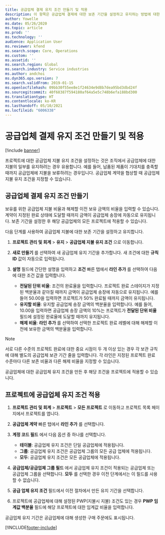 ```yaml
---
title: 공급업체 결제 유지 조건 만들기 및 적용
description: 이 항목은 공급업체 결제에 대한 보존 기간을 설정하고 유지하는 방법에 대한 정보를 제공합니다.
author: Yowelle
ms.date: 05/26/2020
ms.topic: article
ms.prod: ''
ms.technology: ''
audience: Application User
ms.reviewer: kfend
ms.search.scope: Core, Operations
ms.custom: ''
ms.assetid: ''
ms.search.region: Global
ms.search.industry: Service industries
ms.author: andchoi
ms.dyn365.ops.version: 7
ms.search.validFrom: 2019-01-15
ms.openlocfilehash: 09bb30f55ee8e1f24634e9d8b7dea95bd3dbd24f
ms.sourcegitcommit: 40f68387f594180af64a5e5c748b6efa188bd300
ms.translationtype: HT
ms.contentlocale: ko-KR
ms.lasthandoff: 05/10/2021
ms.locfileid: "6006338"
---
```

# <a name="create-and-apply-vendor-payment-retention-terms"></a>공급업체 결제 유지 조건 만들기 및 적용

[!include [banner](../includes/banner.md)] 

프로젝트에 대한 공급업체 지불 유지 조건을 설정하는 것은 조직에서 공급업체에 대한 지불의 일부를 유지하려는 경우 유용합니다. 예를 들어, 납품된 제품이 기대치를 충족할 때까지 공급업체에 지불을 보류하려는 경우입니다. 공급업체 계약을 협상할 때 공급업체 지불 유지 조건을 지정할 수 있습니다.

## <a name="create-vendor-payment-retention-terms"></a>공급업체 결제 유지 조건 만들기

보유를 위한 공급업체 지불 비율과 해제할 이전 보유 금액의 비율을 입력할 수 있습니다. 계약이 지정된 완료 상태에 도달할 때까지 금액이 공급업체 송장에 자동으로 유지됩니다. 보존 기간을 설정한 후 해당 공급업체의 모든 프로젝트에 적용할 수 있습니다.

다음 단계를 사용하여 공급업체 지불에 대한 보존 기간을 설정하고 유지합니다. 

1. **프로젝트 관리 및 회계** > **유지** > **공급업체 지불 유지 조건** 으로 이동합니다.
2. **새로 만들기** 를 선택하여 새 공급업체 유지 기간을 추가합니다. 새 조건에 대한 **규칙 ID** 값이 자동으로 입력됩니다. 
3. **설명** 필드에 간단한 설명을 입력하고 **조건** 빠른 탭에서 **라인 추가** 를 선택하여 다음에 대한 조건 값을 입력합니다.

   - **전달된 단위 비율**: 조건의 완료율을 입력합니다. 프로젝트 완료 스테이지가 지정된 백분율과 같아질 때까지 금액이 공급업체 송장에 자동으로 유지됩니다. 예를 들어 50.00을 입력하면 프로젝트가 50% 완료될 때까지 금액이 유지됩니다.
   - **유지할 비율**: 유지할 공급업체 송장 금액의 백분율을 입력합니다. 예를 들어, 10.00을 입력하면 공급업체 송장 금액의 10%는 프로젝트가 **전달된 단위 비율** 필드에 설정된 완료율에 도달할 때까지 유지됩니다.
   - **해제 비율**: **라인 추가** 를 선택하여 선택한 프로젝트 완료 레벨에 대해 해제할 이전에 보유한 금액의 백분율을 입력합니다.

> [!NOTE]
> 서로 다른 수준의 프로젝트 완료에 대한 중요 시점이 두 개 이상 있는 경우 각 보관 규칙에 대해 별도의 공급업체 보관 기간 줄을 입력합니다. 각 라인은 지정된 프로젝트 완료 수준마다 다른 보존 비율과 다른 해제 비율을 지정할 수 있습니다.

공급업체에 대한 공급업체 유지 조건을 만든 후 해당 조건을 프로젝트에 적용할 수 있습니다.

## <a name="apply-vendor-retention-terms-to-a-project"></a>프로젝트에 공급업체 유지 조건 적용

1. **프로젝트 관리 및 회계** > **프로젝트** > **모든 프로젝트** 로 이동하고 프로젝트 목록 페이지에서 프로젝트를 엽니다.
2. **공급업체 계약** 빠른 탭에서 **라인 추가** 를 선택합니다.
3. **계정 코드 필드** 에서 다음 옵션 중 하나를 선택합니다. 

   - **테이블**: 공급업체 유지 조건은 단일 공급업체에 적용됩니다.
   - **그룹**: 공급업체 유지 조건은 공급업체 그룹의 모든 공급 업체에 적용됩니다.
   - **모두**: 공급업체 유지 조건은 모든 공급업체에 적용됩니다.

4. **공급업체/공급업체 그룹 필드** 에서 공급업체 유지 조건이 적용되는 공급업체 또는 공급업체 그룹을 선택합니다. **모두** 를 선택한 경우 이전 단계에서는 이 필드를 사용할 수 없습니다.
5. **공급 업체 유지 조건** 필드에서 이전 절차에서 만든 유지 기간을 선택합니다.
6. 프로젝트에 공급업체에 대해 설정된 PWP(지불시 지불) 조건도 있는 경우 **PWP 임계값 백분율** 필드에 해당 프로젝트에 대한 임계값 비율을 입력합니다.

공급업체 유지 기간은 공급업체에 대해 생성한 구매 주문에도 표시됩니다.


[!INCLUDE[footer-include](../includes/footer-banner.md)]